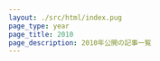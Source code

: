 ```yaml
---
layout: ./src/html/index.pug
page_type: year
page_title: 2010
page_description: 2010年公開の記事一覧
---
```

